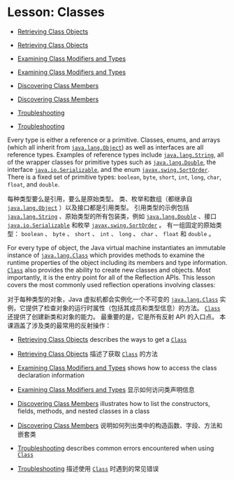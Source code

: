 # Lesson: Classes


* [Retrieving Class Objects](https://docs.oracle.com/javase/tutorial/reflect/class/classNew.html)

* [Retrieving Class Objects](./classNew.md)

* [Examining Class Modifiers and Types](https://docs.oracle.com/javase/tutorial/reflect/class/classModifiers.html)

* [Examining Class Modifiers and Types](./classModifiers.md)

* [Discovering Class Members](https://docs.oracle.com/javase/tutorial/reflect/class/classMembers.html)

* [Discovering Class Members](./classMembers.md)

* [Troubleshooting](https://docs.oracle.com/javase/tutorial/reflect/class/classTrouble.html)

* [Troubleshooting](./classTrouble.md)


Every type is either a reference or a primitive. 
Classes, enums, and arrays (which all inherit from [`java.lang.Object`](https://docs.oracle.com/javase/8/docs/api/java/lang/Object.html)) as well as interfaces are all reference types. 
Examples of reference types include [`java.lang.String`](https://docs.oracle.com/javase/8/docs/api/java/lang/String.html), all of the wrapper classes for primitive types such as [`java.lang.Double`](https://docs.oracle.com/javase/8/docs/api/java/lang/Double.html), the interface [`java.io.Serializable`](https://docs.oracle.com/javase/8/docs/api/java/io/Serializable.html), and the enum [`javax.swing.SortOrder`](https://docs.oracle.com/javase/8/docs/api/javax/swing/SortOrder.html). 
There is a fixed set of primitive types: `boolean`, `byte`, `short`, `int`, `long`, `char`, `float`, and `double`.


每种类型要么是引用，要么是原始类型。
类、枚举和数组（都继承自 [`java.lang.Object`](https://docs.oracle.com/javase/8/docs/api/java/lang/Object.html) ）以及接口都是引用类型。
引用类型的示例包括 [`java.lang.String`](https://docs.oracle.com/javase/8/docs/api/java/lang/String.html) 、原始类型的所有包装类，例如 [`java.lang.Double`](https://docs.oracle.com/javase/8/docs/api/java/lang/Double.html) 、接口 [`java.io.Serializable`](https://docs.oracle.com/javase/8/docs/api/java/io/Serializable.html) 和枚举 [`javax.swing.SortOrder`](https://docs.oracle.com/javase/8/docs/api/javax/swing/SortOrder.html) 。
有一组固定的原始类型： `boolean` 、 `byte` 、 `short` 、 `int` 、 `long` 、 `char` 、 `float` 和 `double` 。


For every type of object, the Java virtual machine instantiates an immutable instance of [`java.lang.Class`](https://docs.oracle.com/javase/8/docs/api/java/lang/Class.html) which provides methods to examine the runtime properties of the object including its members and type information. 
[`Class`](https://docs.oracle.com/javase/8/docs/api/java/lang/Class.html) also provides the ability to create new classes and objects. 
Most importantly, it is the entry point for all of the Reflection APIs. 
This lesson covers the most commonly used reflection operations involving classes:


对于每种类型的对象，Java 虚拟机都会实例化一个不可变的 [`java.lang.Class`](https://docs.oracle.com/javase/8/docs/api/java/lang/Class.html) 实例，它提供了检查对象的运行时属性（包括其成员和类型信息）的方法。
[`Class`](https://docs.oracle.com/javase/8/docs/api/java/lang/Class.html) 还提供了创建新类和对象的能力。
最重要的是，它是所有反射 API 的入口点。
本课涵盖了涉及类的最常用的反射操作：


* [Retrieving Class Objects](https://docs.oracle.com/javase/tutorial/reflect/class/classNew.html) describes the ways to get a [`Class`](https://docs.oracle.com/javase/8/docs/api/java/lang/Class.html)

* [Retrieving Class Objects](./classNew.md) 描述了获取 [`Class`](https://docs.oracle.com/javase/8/docs/api/java/lang/Class.html) 的方法

* [Examining Class Modifiers and Types](https://docs.oracle.com/javase/tutorial/reflect/class/classModifiers.html) shows how to access the class declaration information

* [Examining Class Modifiers and Types](./classModifiers.md) 显示如何访问类声明信息

* [Discovering Class Members](https://docs.oracle.com/javase/tutorial/reflect/class/classMembers.html) illustrates how to list the constructors, fields, methods, and nested classes in a class

* [Discovering Class Members](./classMembers.md) 说明如何列出类中的构造函数、字段、方法和嵌套类

* [Troubleshooting](https://docs.oracle.com/javase/tutorial/reflect/class/classTrouble.html) describes common errors encountered when using [`Class`](https://docs.oracle.com/javase/8/docs/api/java/lang/Class.html)

* [Troubleshooting](./classTrouble.md) 描述使用 [`Class`](https://docs.oracle.com/javase/8/docs/api/java/lang/Class.html) 时遇到的常见错误
